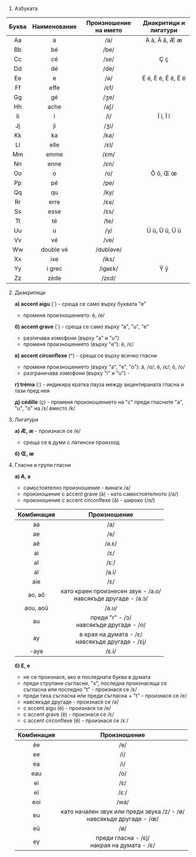 1. Азбуката

|Буква|Наименование|Произношение на името|Диакритици и лигатури|
|:--:|:--:|:--:|:---:|
|Aa|a|/a/|À à, Â â, Æ æ|
|Bb|bé|/be/||
|Cc|cé|/se/|Ç ç|
|Dd|dé|/de/||
|Ee|e|/ə/|É é, È è, Ê ê, Ë ë|
|Ff|effe|/ɛf/||
|Gg|gé|/ʒe/||
|Hh|ache|/aʃ/||
|Ii|i|/i/|Î î, Ï ï|
|Jj|ji|/ʒi/||
|Kk|ka|/ka/||
|Ll|elle|/ɛl/||
|Mm|emme|/ɛm/||
|Nn|enne|/ɛn/||
|Oo|o|/o/|Ô ô, Œ œ|
|Pp|pé|/pe/||
|Qq|qu|/ky/||
|Rr|erre|/ɛʁ/||
|Ss|esse|/ɛs/||
|Tt|té|/te/||
|Uu|u|/y/|Ù ù, Û û, Ü ü|
|Vv|vé|/ve/||
|Ww|double vé|/dubləve/||
|Xx|ixe|/iks/||
|Yy|i grec|/iɡʁɛk/|Ÿ ÿ|
|Zz|zéde|/zɛd/||

2. Диакритици
	
	**а) accent aigu** (´) - среща се само върху буквата "e"
	- променя произношението: é, /e/
	
	**б) accent grave** (\`) - среща се само върху "a", "u", "e"
	- различава хомофони (върху "a" и "u")
	- променя произношението (върху "e"): è, /ɛ/
	
	**в) accent circonflexe** (^) - среща се върху всичко гласни
	- променя произношението (върху "a", "e", "o"): â, /ɑ/; ê, /ɛ/; ô, /o/
	- разграничава хомофони (върху "i" и "u") - 
	
	**г) tréma** (:) - индикира кратка пауза между акцентираната гласна и тази пред нея
	
	**д) cédille** (ç) - променя произношението на "c" преди гласните "a", "u", "o" на /s/ вместо /k/

3. Лигатури
	
	**а) Æ, æ** - произнася се /e/
	- среща се в думи с латински произход
	
	**б) Œ, œ**
	

3. Гласни и групи гласни
	
	**а) A, a**
	- самостоятелно произношение - винаги /a/
	- произношение с accent grave (à) - като самостоятелното (/a/)
	- произношение с accent circonflexe (â) - широко (/ɑ/)
	
	|Комбинация|Произношение|
	|:--:|:--:|
	|aa|/a/|
	|ae|/e/|
	|aë|/a.ɛ/|
	|ai|/ɛ/|
	|aî|/ɛː/|
	|aï|/a.i/|
	|aie|/ɛ/|
	|ao, aô|като краен произнесен звук - /a.o/ <br/> навсякъде другаде - /a.ɔ/|
	|aou, aoû|/a.u/|
	|au|преди "r" - /ɔ/ <br/> навсякъде другаде - /o/|
	|ay|в края на думата - /ɛ/ <br/> навсякъде другаде - /ɛj/|
	|-aye|/ɛ.i/|
	
	**б) E, e**
	- не се произнася, ако е последната буква в думата
	- преди струпани съгласни, "x", последна произнасяща се съгласна или последно "t" - произнася се /ɛ/
	- преди тиха съгласна или преди съгласна + "t" - произнася се /e/
	- навсякъде другаде - произнася се /ə/
	- с accent aigu (é) - произнася се /e/
	- с accent grave (è) - произнася се /ɛ/
	- с accent circonflexe (ê) - произнася се /ɛː/
	
	|Комбинация|Произношение|
	|:--:|:--:|
	|ée|/e/|
	|ee|/i/|
	|ea|/i/|
	|eau|/o/|
	|ei|/ɛ/|
	|eî|/ɛː/|
	|eoi|/wa/|
	|eu|като начален звук или преди звука /z/ - /ø/ <br/> навсякъде другаде - /œ/|
	|eû|/ø/|
	|ey|преди гласна - /ɛj/ <br/> накрая на думата - /ɛ/|
